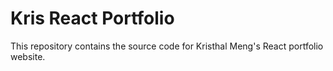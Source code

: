 # Kris React Portfolio

This repository contains the source code for Kristhal Meng's React portfolio website.

